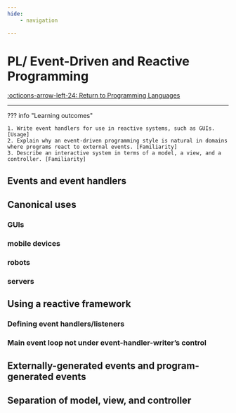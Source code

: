 ```yaml
---
hide:
    - navigation

---
```

# PL/ Event-Driven and Reactive Programming

[:octicons-arrow-left-24: Return to Programming Languages](/Knowledge-Notebook/Programming-Languages/)

---

??? info "Learning outcomes"

    1. Write event handlers for use in reactive systems, such as GUIs. [Usage]
    2. Explain why an event-driven programming style is natural in domains where programs react to external events. [Familiarity]
    3. Describe an interactive system in terms of a model, a view, and a controller. [Familiarity]

## Events and event handlers

## Canonical uses

### GUIs

### mobile devices

### robots

### servers

## Using a reactive framework

### Defining event handlers/listeners

### Main event loop not under event-handler-writer’s control

## Externally-generated events and program-generated events

## Separation of model, view, and controller
